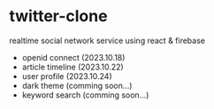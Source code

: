 # twitter-clone

realtime social network service using react & firebase

-   openid connect (2023.10.18)
-   article timeline (2023.10.22)
-   user profile (2023.10.24)
-   dark theme (comming soon...)
-   keyword search (comming soon...)
